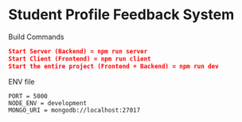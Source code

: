 # Student Profile Feedback System

Build Commands

```JSON
Start Server (Backend) = npm run server
Start Client (Frontend) = npm run client
Start the entire project (Frontend + Backend) = npm run dev
```

ENV file

```.env
PORT = 5000
NODE_ENV = development
MONGO_URI = mongodb://localhost:27017
```
